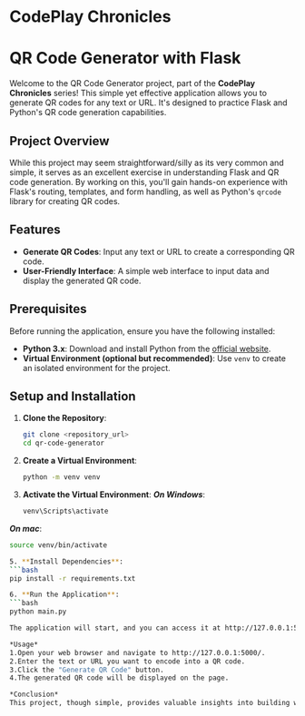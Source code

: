 # **CodePlay Chronicles**
# QR Code Generator with Flask

Welcome to the QR Code Generator project, part of the **CodePlay Chronicles** series! This simple yet effective application allows you to generate QR codes for any text or URL. It's designed to practice Flask and Python's QR code generation capabilities.

## Project Overview

While this project may seem straightforward/silly as its very common and simple, it serves as an excellent exercise in understanding Flask and QR code generation. By working on this, you'll gain hands-on experience with Flask's routing, templates, and form handling, as well as Python's `qrcode` library for creating QR codes.

## Features

- **Generate QR Codes**: Input any text or URL to create a corresponding QR code.
- **User-Friendly Interface**: A simple web interface to input data and display the generated QR code.

## Prerequisites

Before running the application, ensure you have the following installed:

- **Python 3.x**: Download and install Python from the [official website](https://www.python.org/downloads/).
- **Virtual Environment (optional but recommended)**: Use `venv` to create an isolated environment for the project.

## Setup and Installation

1. **Clone the Repository**:

   ```bash
   git clone <repository_url>
   cd qr-code-generator
   
2. **Create a Virtual Environment**:
   ```bash
   python -m venv venv

4. **Activate the Virtual Environment**:
   ***On Windows***:
   ```bash
   venv\Scripts\activate

  ***On mac***:
   ```bash
   source venv/bin/activate

5. **Install Dependencies**:
  ```bash
   pip install -r requirements.txt

6. **Run the Application**:
  ```bash
  python main.py

The application will start, and you can access it at http://127.0.0.1:5000/.

*Usage*
1.Open your web browser and navigate to http://127.0.0.1:5000/.
2.Enter the text or URL you want to encode into a QR code.
3.Click the "Generate QR Code" button.
4.The generated QR code will be displayed on the page.

*Conclusion*
This project, though simple, provides valuable insights into building web applications with Flask and generating QR codes using Python. It's an excellent starting point for those looking to practice and enhance their Flask skills.
    
